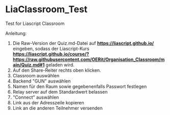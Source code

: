 # LiaClassroom_Test
Test for Liascript Classroom

Anleitung: 
1. Die Raw-Version der Quiz.md-Datei auf **https://liascript.github.io/** eingeben, sodass der Liascript-Kurs **https://liascript.github.io/course/?https://raw.githubusercontent.com/OERit/Organisation_Classroom/main/Quiz.md#1** geladen wird.
2. Auf den Share-Reiter rechts oben klicken.
3. Classroom auswählen
4. Backend "GUN" auswählen
5. Namen für den Raum sowie gegebenenfalls Passwort festlegen
6. Relay server auf dem Standardwert belassen
7. "Connect" auswählen
8. Link aus der Adresszeile kopieren
9. Link an die anderen Teilnehmer versenden
